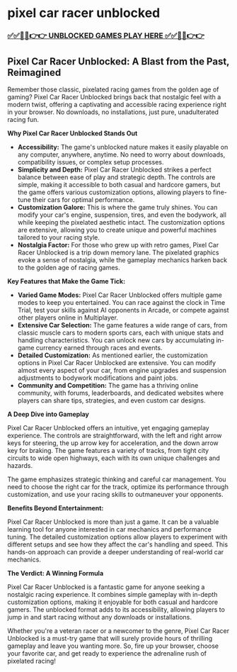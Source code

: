 # pixel car racer unblocked

### [✅✅🔴🔴👉👉 UNBLOCKED GAMES PLAY HERE ✅✅🔴🔴👉👉](https://topstoryindia.com)

## Pixel Car Racer Unblocked: A Blast from the Past, Reimagined

Remember those classic, pixelated racing games from the golden age of gaming? Pixel Car Racer Unblocked brings back that nostalgic feel with a modern twist, offering a captivating and accessible racing experience right in your browser. No downloads, no installations, just pure, unadulterated racing fun. 

**Why Pixel Car Racer Unblocked Stands Out**

* **Accessibility:** The game's unblocked nature makes it easily playable on any computer, anywhere, anytime. No need to worry about downloads, compatibility issues, or complex setup processes.
* **Simplicity and Depth:** Pixel Car Racer Unblocked strikes a perfect balance between ease of play and strategic depth. The controls are simple, making it accessible to both casual and hardcore gamers, but the game offers various customization options, allowing players to fine-tune their cars for optimal performance.
* **Customization Galore:**  This is where the game truly shines. You can modify your car's engine, suspension, tires, and even the bodywork, all while keeping the pixelated aesthetic intact. The customization options are extensive, allowing you to create unique and powerful machines tailored to your racing style.
* **Nostalgia Factor:** For those who grew up with retro games, Pixel Car Racer Unblocked is a trip down memory lane. The pixelated graphics evoke a sense of nostalgia, while the gameplay mechanics harken back to the golden age of racing games.

**Key Features that Make the Game Tick:**

* **Varied Game Modes:** Pixel Car Racer Unblocked offers multiple game modes to keep you entertained. You can race against the clock in Time Trial, test your skills against AI opponents in Arcade, or compete against other players online in Multiplayer.
* **Extensive Car Selection:**  The game features a wide range of cars, from classic muscle cars to modern sports cars, each with unique stats and handling characteristics. You can unlock new cars by accumulating in-game currency earned through races and events.
* **Detailed Customization:**  As mentioned earlier, the customization options in Pixel Car Racer Unblocked are extensive. You can modify almost every aspect of your car, from engine upgrades and suspension adjustments to bodywork modifications and paint jobs.
* **Community and Competition:**  The game has a thriving online community, with forums, leaderboards, and dedicated websites where players can share tips, strategies, and even custom car designs. 

**A Deep Dive into Gameplay**

Pixel Car Racer Unblocked offers an intuitive, yet engaging gameplay experience. The controls are straightforward, with the left and right arrow keys for steering, the up arrow key for acceleration, and the down arrow key for braking. The game features a variety of tracks, from tight city circuits to wide open highways, each with its own unique challenges and hazards. 

The game emphasizes strategic thinking and careful car management. You need to choose the right car for the track, optimize its performance through customization, and use your racing skills to outmaneuver your opponents.  

**Benefits Beyond Entertainment:**

Pixel Car Racer Unblocked is more than just a game. It can be a valuable learning tool for anyone interested in car mechanics and performance tuning. The detailed customization options allow players to experiment with different setups and see how they affect the car's handling and speed. This hands-on approach can provide a deeper understanding of real-world car mechanics. 

**The Verdict: A Winning Formula**

Pixel Car Racer Unblocked is a fantastic game for anyone seeking a nostalgic racing experience. It combines simple gameplay with in-depth customization options, making it enjoyable for both casual and hardcore gamers.  The unblocked format adds to its accessibility, allowing players to jump in and start racing without any downloads or installations.  

Whether you're a veteran racer or a newcomer to the genre, Pixel Car Racer Unblocked is a must-try game that will surely provide hours of thrilling gameplay and leave you wanting more. So, fire up your browser, choose your favorite car, and get ready to experience the adrenaline rush of pixelated racing! 
